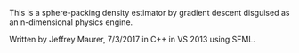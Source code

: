 This is a sphere-packing density estimator by gradient descent disguised as an n-dimensional physics engine.

Written by Jeffrey Maurer, 7/3/2017 in C++ in VS 2013 using SFML.
